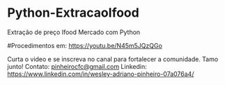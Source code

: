 # Python-ExtracaoIfood
Extração de preço Ifood Mercado com Python

#Procedimentos em: https://youtu.be/N45m5JQzQGo

Curta o video e se inscreva no canal para fortalecer a comunidade. Tamo junto!
Contato: pinheirocfc@gmail.com
Linkedin: https://www.linkedin.com/in/wesley-adriano-pinheiro-07a076a4/
